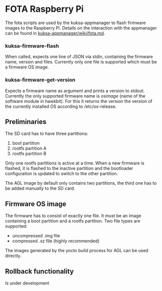 # FOTA Raspberry Pi

The fota scripts are used by the kuksa-appmanager to flash firmware images to the Raspberry Pi.
Details on the interaction with the appmanager can be found in [kuksa-appmanager/wiki/fota.md](https://github.com/eclipse/kuksa.invehicle/blob/master/kuksa-appmanager/wiki/fota.md).

### kuksa-firmware-flash
When called, expects one line of JSON via stdin, containing the firmware name, version and files.
Currently only one file is supported which must be a firmware OS image.

### kuksa-firmware-get-version
Expects a firmware name as argument and prints a version to stdout.
Currently the only supported firmware name is *osimage* (name of the software module in hawkbit).
For this it returns the version the version of the currently installed OS according to /etc/os-release.

## Preliminaries
The SD card has to have three partitions:

1. boot partition
2. rootfs partition A
3. rootfs partition B

Only one rootfs partitions is active at a time.
When a new firmware is flashed, it is flashed to the inactive partition and the bootloader configuration is updated to switch to the other partition.

The AGL image by default only contains two partitions, the third one has to be added manually to the SD card.

## Firmware OS image
The firmware has to consist of exactly one file.
It must be an image containing a boot partition and a rootfs partition.
Two file types are supported:

* uncompressed .img file
* compressed .xz file (highly recommended)

The images generated by the yocto build process for AGL can be used directly.

## Rollback functionality
Is under development

